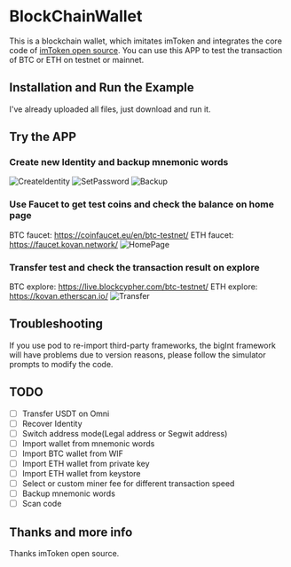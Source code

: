 # BlockChainWallet
This is a blockchain wallet, which imitates imToken and integrates the core code of [imToken open source](https://github.com/consenlabs/token-core-ios).
You can use this APP to test the transaction of BTC or ETH on testnet or mainnet.

## Installation and Run the Example   
I've already uploaded all files, just download and run it.

## Try the APP
### Create new Identity and backup mnemonic words
![CreateIdentity](https://github.com/JianBinWu/Wallet/SampleImage/CreateIdentity.PNG)
![SetPassword](https://github.com/JianBinWu/Wallet/SampleImage/SetPassword.PNG)
![Backup](https://github.com/JianBinWu/Wallet/SampleImage/Backup.PNG)

### Use Faucet to get test coins and check the balance on home page
BTC faucet:
https://coinfaucet.eu/en/btc-testnet/
ETH faucet:
https://faucet.kovan.network/
![HomePage](https://github.com/JianBinWu/Wallet/SampleImage/HomePage.PNG)

### Transfer test and check the transaction result on explore
BTC explore:
https://live.blockcypher.com/btc-testnet/
ETH explore:
https://kovan.etherscan.io/
![Transfer](https://github.com/JianBinWu/Wallet/SampleImage/Transfer.PNG)

## Troubleshooting
If you use pod to re-import third-party frameworks, the bigInt framework will have problems due to version reasons, please follow the simulator prompts to modify the code.

## TODO
- [ ] Transfer USDT on Omni
- [ ] Recover Identity
- [ ] Switch address mode(Legal address or Segwit address)
- [ ] Import wallet from mnemonic words
- [ ] Import BTC wallet from WIF
- [ ] Import ETH wallet from private key
- [ ] Import ETH wallet from keystore
- [ ] Select or custom miner fee for different transaction speed
- [ ] Backup mnemonic words
- [ ] Scan code

## Thanks and more info
Thanks imToken open source.
